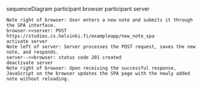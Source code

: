 sequenceDiagram
    participant browser
    participant server

    Note right of browser: User enters a new note and submits it through the SPA interface.
    browser->>server: POST https://studies.cs.helsinki.fi/exampleapp/new_note_spa
    activate server
    Note left of server: Server processes the POST request, saves the new note, and responds.
    server-->>browser: status code 201 created
    deactivate server
    Note right of browser: Upon receiving the successful response, JavaScript on the browser updates the SPA page with the newly added note without reloading.

